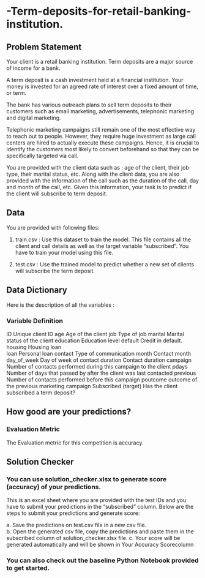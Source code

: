 # -Term-deposits-for-retail-banking-institution.
## Problem Statement 
 
Your client is a retail banking institution. Term deposits are a major source of income for a bank.  
 
A term deposit is a cash investment held at a financial institution. Your money is invested for an agreed rate of interest over a fixed amount of time, or term.  
 
The bank has various outreach plans to sell term deposits to their customers such as email marketing, advertisements, telephonic marketing and digital marketing.  
 
Telephonic marketing campaigns still remain one of the most effective way to reach out to people. However, they require huge investment as large call centers are hired to actually execute these campaigns. Hence, it is crucial to identify the customers most likely to convert beforehand so that they can be specifically targeted via call. 
 
You are provided with the client data such as : age of the client, their job type, their marital status, etc. Along with the client data, you are also provided with the information of the call such as the duration of the call, day 
and month of the call, etc. Given this information, your task is to predict if the client will subscribe to term deposit.  
 
 
 
## Data 
 
You are provided with following files: 
 
1. train.csv : Use this dataset to train the model. This file contains all the client and call details as well as the target variable “subscribed”. You have to train your model using this file.  
 
2. test.csv : Use the trained model to predict whether a new set of clients will subscribe the term deposit.  
 
 
## Data Dictionary 
 
Here is the description of all the variables : 
 
 
 
### Variable        Definition 
 
ID              Unique client ID 
age             Age of the client 
job             Type of job 
marital         Marital status of the client 
education       Education level 
default         Credit in default. 
housing         Housing loan  
loan            Personal loan 
contact         Type of communication 
month           Contact month 
day_of_week     Day of week of contact 
duration        Contact duration 
campaign        Number of contacts performed during this campaign to the client 
pdays           Number of days that passed by after the client was last contacted 
previous        Number of contacts performed before this campaign poutcome outcome of the previous marketing campaign 
Subscribed      (target) Has the client subscribed a term deposit? 
 
 
## How good are your predictions? 
 
 
### Evaluation Metric 
 
The Evaluation metric for this competition is accuracy. 
 
 
## Solution Checker 
 
### You can use solution_checker.xlsx to generate score (accuracy) of your predictions.  
 
This is an excel sheet where you are provided with the test IDs and you have to submit your predictions in the “subscribed” column. Below are the steps to submit your predictions and generate score: 
 
a. Save the predictions on test.csv file in a new csv file.  
b. Open the generated csv file, copy the predictions and paste them in the subscribed column of solution_checker.xlsx file. 
c. Your score will be generated automatically and will be shown in ​Your Accuracy Score​ column 
 
 
### You can also check out the baseline Python Notebook provided to get started.
